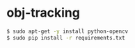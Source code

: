 # obj-tracking

```Bash
$ sudo apt-get -y install python-opencv
$ sudo pip install -r requirements.txt
```
